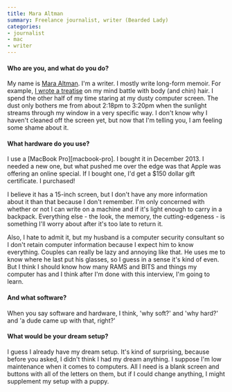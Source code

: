 ```yaml
---
title: Mara Altman
summary: Freelance journalist, writer (Bearded Lady)
categories:
- journalist
- mac
- writer
---
```


#### Who are you, and what do you do?

My name is [Mara Altman](http://maraaltman.com/ "Mara's website."). I'm a writer. I mostly write long-form memoir. For example, [I wrote a treatise](http://www.amazon.com/gp/product/B007II00XE/ "Mara's Kindle Single story about body hair.") on my mind battle with body (and chin) hair. I spend the other half of my time staring at my dusty computer screen. The dust only bothers me from about 2:18pm to 3:20pm when the sunlight streams through my window in a very specific way. I don't know why I haven't cleaned off the screen yet, but now that I'm telling you, I am feeling some shame about it.

#### What hardware do you use?

I use a [MacBook Pro][macbook-pro]. I bought it in December 2013. I needed a new one, but what pushed me over the edge was that Apple was offering an online special. If I bought one, I'd get a $150 dollar gift certificate. I purchased!

I believe it has a 15-inch screen, but I don't have any more information about it than that because I don't remember. I'm only concerned with whether or not I can write on a machine and if it's light enough to carry in a backpack. Everything else - the look, the memory, the cutting-edgeness - is something I'll worry about after it's too late to return it.

Also, I hate to admit it, but my husband is a computer security consultant so I don't retain computer information because I expect him to know everything. Couples can really be lazy and annoying like that. He uses me to know where he last put his glasses, so I guess in a sense it's kind of even. But I think I should know how many RAMS and BITS and things my computer has and I think after I'm done with this interview, I'm going to learn.

#### And what software?

When you say software and hardware, I think, 'why soft?' and 'why hard?' and 'a dude came up with that, right?'

#### What would be your dream setup?

I guess I already have my dream setup. It's kind of surprising, because before you asked, I didn't think I had my dream anything. I suppose I'm low maintenance when it comes to computers. All I need is a blank screen and buttons with all of the letters on them, but if I could change anything, I might supplement my setup with a puppy.